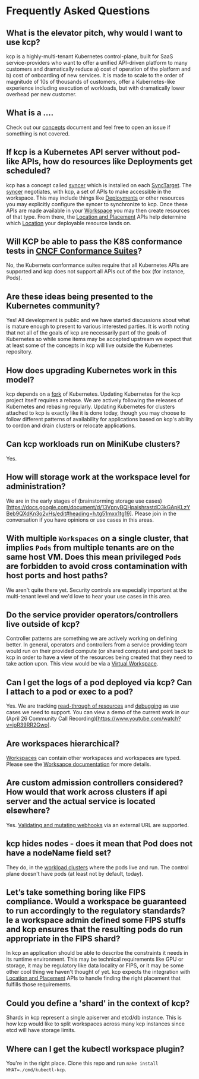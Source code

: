 # Frequently Asked Questions

## What is the elevator pitch, why would I want to use kcp?

kcp is a highly-multi-tenant Kubernetes control-plane, built for SaaS service-providers who want to offer a unified API-driven platform to many customers and dramatically reduce a) cost of operation of the platform and b) cost of onboarding of new services. It is made to scale to the order of magnitude of 10s of thousands of customers, offer a Kubernetes-like experience including execution of workloads, but with dramatically lower overhead per new customer.

## What is a ....

Check out our [concepts](https://github.com/kcp-dev/kcp/blob/main/docs/concepts.md) document and feel free to open an issue if something is not covered.


## If kcp is a Kubernetes API server without pod-like APIs, how do resources like Deployments get scheduled?

kcp has a concept called [syncer](https://github.com/kcp-dev/kcp/blob/main/docs/concepts.md#syncer) which is installed on each [SyncTarget](https://github.com/kcp-dev/kcp/blob/main/docs/concepts.md#workload-cluster). The [syncer](https://github.com/kcp-dev/kcp/blob/main/docs/concepts.md#syncer) negotiates, with kcp, a set of APIs to make accessible in the workspace. This may include things like [Deployments](https://kubernetes.io/docs/concepts/workloads/controllers/deployment/) or other resources you may explicitly configure the syncer to synchronize to kcp. Once these APIs are made available in your [Workspace](https://github.com/kcp-dev/kcp/blob/main/docs/concepts.md#workspace) you may then create resources of that type. From there, the [Location and Placement](https://github.com/kcp-dev/kcp/blob/main/docs/concepts.md#location) APIs help determine which [Location](https://github.com/kcp-dev/kcp/blob/main/docs/concepts.md#location) your deployable resource lands on.

## Will KCP be able to pass the K8S conformance tests in [CNCF Conformance Suites](https://www.cncf.io/certification/software-conformance/)?

No, the Kubernets conformance suites require that all Kubernetes APIs are supported and kcp does not support all APIs out of the box (for instance, Pods).

## Are these ideas being presented to the Kubernetes community?

Yes! All development is public and we have started discussions about what is mature enough to present to various interested parties. It is worth noting that not all of the goals of kcp are necessarily part of the goals of Kubernetes so while some items may be accepted upstream we expect that at least some of the concepts in kcp will live outside the Kubernetes repository.

## How does upgrading Kubernetes work in this model?

kcp depends on a [fork](https://github.com/kcp-dev/kubernetes) of Kubernetes. Updating Kubernetes for the kcp project itself requires a rebase. We are actively following the releases of Kubernetes and rebasing regularly. Updating Kubernetes for clusters attached to kcp is exactly like it is done today, though you may choose to follow different patterns of availability for applications based on kcp's ability to cordon and drain clusters or relocate applications.

## Can kcp workloads run on MiniKube clusters?

Yes.

## How will storage work at the workspace level for administration?

We are in the early stages of (brainstorming storage use cases)[https://docs.google.com/document/d/13VpnyBQHpaishrastdO3kGApKLzYBeb9QXdKn3o2vHs/edit#heading=h.tg51mxx1tg19]. Please join in the conversation if you have opinions or use cases in this areas.

## With multiple `Workspaces` on a single cluster, that implies `Pods` from multiple tenants are on the same host VM. Does this mean privileged `Pods` are forbidden to avoid cross contamination with host ports and host paths?

We aren't quite there yet. Security controls are especially important at the multi-tenant level and we'd love to hear your use cases in this area.

## Do the service provider operators/controllers live outside of kcp?

Controller patterns are something we are actively working on defining better.  In general, operators and controllers from a service providing team would run on their provided compute (or shared compute) and point back to kcp in order to have a view of the resources being created that they need to take action upon. This view would be via a [Virtual Workspace](https://github.com/kcp-dev/kcp/blob/main/docs/virtual-workspaces.md).

## Can I get the logs of a pod deployed via kcp? Can I attach to a pod or exec to a pod?

Yes. We are tracking [read-through of resources](https://github.com/kcp-dev/kcp/issues/25) and [debugging](https://github.com/kcp-dev/kcp/issues/521) as use cases we need to support. You can view a demo of the current work in our (April 26 Community Call Recording)[https://www.youtube.com/watch?v=joR39RR2Gwo].

## Are workspaces hierarchical?

[Workspaces](https://github.com/kcp-dev/kcp/blob/main/docs/workspaces.md) can contain other workspaces and workspaces are typed. Please see the [Worksapce documentation](https://github.com/kcp-dev/kcp/blob/main/docs/workspaces.md) for more details.

## Are custom admission controllers considered? How would that work across clusters if api server and the actual service is located elsewhere?

Yes. [Validating and mutating webhooks](https://github.com/kcp-dev/kcp/pull/818) via an external URL are supported.

## kcp hides nodes - does it mean that Pod does not have a nodeName field set?

They do, in the [workload clusters](https://github.com/kcp-dev/kcp/blob/main/docs/concepts.md#workload-cluster) where the pods live and run. The control plane doesn't have pods (at least not by default, today).

## Let’s take something boring like FIPS compliance. Would a workspace be guaranteed to run accordingly to the regulatory standards? Ie a workspace admin defined some FIPS stuffs and kcp ensures that the resulting pods do run appropriate in the FIPS shard?

In kcp an application should be able to describe the constraints it needs in its runtime environment. This may be technical requirements like GPU or storage, it may be regulatory like data locality or FIPS, or it may be some other cool thing we haven't thought of yet. kcp expects the integration with [Location and Placement](https://github.com/kcp-dev/kcp/blob/main/docs/concepts.md#location) APIs to handle finding the right placement that fulfills those requirements.

## Could you define a 'shard' in the context of kcp?

Shards in kcp represent a single apiserver and etcd/db instance.  This is how kcp would like to split workspaces across many kcp instances since etcd will have storage limits.

## Where can I get the kubectl workspace plugin?

You're in the right place. Clone this repo and run `make install WHAT=./cmd/kubectl-kcp`.

